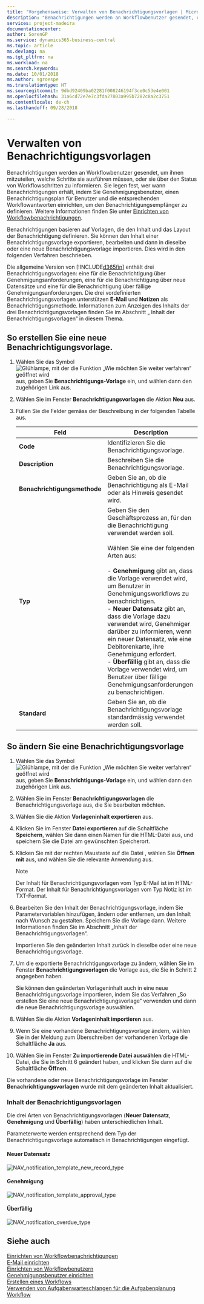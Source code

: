 ```yaml
---
title: 'Vorgehensweise: Verwalten von Benachrichtigungsvorlagen | Microsoft Docs'
description: "Benachrichtigungen werden an Workflowbenutzer gesendet, um ihnen mitzuteilen, welche Schritte sie ausführen müssen, oder sie über den Status von Workflowschritten zu informieren. Sie legen fest, wer wann Benachrichtigungen erhält, indem Sie Genehmigungsbenutzer, einen Benachrichtigungsplan für Benutzer und die entsprechenden Workflowantworten einrichten, um den Benachrichtigungsempfänger zu definieren. Weitere Informationen finden Sie unter  [Einrichten von Workflowbenachrichtigungen](across-setting-up-workflow-notifications.md)."
services: project-madeira
documentationcenter: 
author: SorenGP
ms.service: dynamics365-business-central
ms.topic: article
ms.devlang: na
ms.tgt_pltfrm: na
ms.workload: na
ms.search.keywords: 
ms.date: 10/01/2018
ms.author: sgroespe
ms.translationtype: HT
ms.sourcegitcommit: 9dbd92409ba02281f008246194f3ce0c53e4e001
ms.openlocfilehash: 31a6cd72e7e7c3fda27803a995b7282c8a2c3751
ms.contentlocale: de-ch
ms.lasthandoff: 09/28/2018

---
```

# <a name="manage-notification-templates"></a>Verwalten von Benachrichtigungsvorlagen
Benachrichtigungen werden an Workflowbenutzer gesendet, um ihnen mitzuteilen, welche Schritte sie ausführen müssen, oder sie über den Status von Workflowschritten zu informieren. Sie legen fest, wer wann Benachrichtigungen erhält, indem Sie Genehmigungsbenutzer, einen Benachrichtigungsplan für Benutzer und die entsprechenden Workflowantworten einrichten, um den Benachrichtigungsempfänger zu definieren. Weitere Informationen finden Sie unter  [Einrichten von Workflowbenachrichtigungen](across-setting-up-workflow-notifications.md).  

 Benachrichtigungen basieren auf Vorlagen, die den Inhalt und das Layout der Benachrichtigung definieren. Sie können den Inhalt einer Benachrichtigungsvorlage exportieren, bearbeiten und dann in dieselbe oder eine neue Benachrichtigungsvorlage importieren. Dies wird in den folgenden Verfahren beschrieben.  

 Die allgemeine Version von [!INCLUDE[d365fin](includes/d365fin_md.md)] enthält drei Benachrichtigungsvorlagen: eine für die Benachrichtigung über Genehmigungsanforderungen, eine für die Benachrichtigung über neue Datensätze und eine für die Benachrichtigung über fällige Genehmigungsanforderungen. Die drei vordefinierten Benachrichtigungsvorlagen unterstützen **E-Mail** und **Notizen** als Benachrichtigungsmethode. Informationen zum Anzeigen des Inhalts der drei Benachrichtigungsvorlagen finden Sie im Abschnitt „ Inhalt der Benachrichtigungsvorlagen“ in diesem Thema.

## <a name="to-create-a-new-notification-template"></a>So erstellen Sie eine neue Benachrichtigungsvorlage.  
1.  Wählen Sie das Symbol ![Glühlampe, mit der die Funktion „Wie möchten Sie weiter verfahren“ geöffnet wird](media/ui-search/search_small.png "Wie möchten Sie weiter verfahren?") aus, geben Sie **Benachrichtigungs-Vorlage** ein, und wählen dann den zugehörigen Link aus.  
2.  Wählen Sie im Fenster **Benachrichtigungsvorlagen** die Aktion **Neu** aus.  
3.  Füllen Sie die Felder gemäss der Beschreibung in der folgenden Tabelle aus.  

    |Feld|Description|  
    |---------------------------------|---------------------------------------|  
    |**Code**|Identifizieren Sie die Benachrichtigungsvorlage.|  
    |**Description**|Beschreiben Sie die Benachrichtigungsvorlage.|  
    |**Benachrichtigungsmethode**|Geben Sie an, ob die Benachrichtigung als E-Mail oder als Hinweis gesendet wird.|  
    |**Typ**|Geben Sie den Geschäftsprozess an, für den die Benachrichtigung verwendet werden soll.<br /><br /> Wählen Sie eine der folgenden Arten aus:<br /><br /> -   **Genehmigung** gibt an, dass die Vorlage verwendet wird, um Benutzer in Genehmigungsworkflows zu benachrichtigen.<br />-   **Neuer Datensatz** gibt an, dass die Vorlage dazu verwendet wird, Genehmiger darüber zu informieren, wenn ein neuer Datensatz, wie eine Debitorenkarte, ihre Genehmigung erfordert.<br />-   **Überfällig** gibt an, dass die Vorlage verwendet wird, um Benutzer über fällige Genehmigungsanforderungen zu benachrichtigen.|  
    |**Standard**|Geben Sie an, ob die Benachrichtigungsvorlage standardmässig verwendet werden soll.|  

## <a name="to-modify-a-notification-template"></a>So ändern Sie eine Benachrichtigungsvorlage  
1.  Wählen Sie das Symbol ![Glühlampe, mit der die Funktion „Wie möchten Sie weiter verfahren“ geöffnet wird](media/ui-search/search_small.png "Wie möchten Sie weiter verfahren?") aus, geben Sie **Benachrichtigungs-Vorlage** ein, und wählen dann den zugehörigen Link aus.  
2.  Wählen Sie im Fenster **Benachrichtigungsvorlagen** die Benachrichtigungsvorlage aus, die Sie bearbeiten möchten.  
3.  Wählen Sie die Aktion **Vorlageninhalt exportieren** aus.  
4.  Klicken Sie im Fenster **Datei exportieren** auf die Schaltfläche **Speichern**, wählen Sie dann einen Namen für die HTML-Datei aus, und speichern Sie die Datei am gewünschten Speicherort.  
5.  Klicken Sie mit der rechten Maustaste auf die Datei , wählen Sie **Öffnen mit** aus, und wählen Sie die relevante Anwendung aus.  

    > [!NOTE]  
    >  Der Inhalt für Benachrichtigungsvorlagen vom Typ E-Mail ist im HTML-Format. Der Inhalt für Benachrichtigungsvorlagen vom Typ Notiz ist im TXT-Format.  
6.  Bearbeiten Sie den Inhalt der Benachrichtigungsvorlage, indem Sie Parametervariablen hinzufügen, ändern oder entfernen, um den Inhalt nach Wunsch zu gestalten. Speichern Sie die Vorlage dann. Weitere Informationen finden Sie im Abschnitt „Inhalt der Benachrichtigungsvorlagen“.  

    Importieren Sie den geänderten Inhalt zurück in dieselbe oder eine neue Benachrichtigungsvorlage.  
7.  Um die exportierte Benachrichtigungsvorlage zu ändern, wählen Sie im Fenster **Benachrichtigungsvorlagen** die Vorlage aus, die Sie in Schritt 2 angegeben haben.  

    Sie können den geänderten Vorlageninhalt auch in eine neue Benachrichtigungsvorlage importieren, indem Sie das Verfahren „So erstellen Sie eine neue Benachrichtigungsvorlage“ verwenden und dann die neue Benachrichtigungsvorlage auswählen.  
8.  Wählen Sie die Aktion **Vorlageninhalt importieren** aus.  
9. Wenn Sie eine vorhandene Benachrichtigungsvorlage ändern, wählen Sie in der Meldung zum Überschreiben der vorhandenen Vorlage die Schaltfläche **Ja** aus.  
10. Wählen Sie im Fenster **Zu importierende Datei auswählen** die HTML-Datei, die Sie in Schritt 6 geändert haben, und klicken Sie dann auf die Schaltfläche **Öffnen**.  

Die vorhandene oder neue Benachrichtigungsvorlage im Fenster **Benachrichtigungsvorlagen** wurde mit dem geänderten Inhalt aktualisiert.  

### <a name="content-of-the-notification-templates"></a>Inhalt der Benachrichtigungsvorlagen  
Die drei Arten von Benachrichtigungsvorlagen (**Neuer Datensatz**, **Genehmigung** und **Überfällig**) haben unterschiedlichen Inhalt.  

Parameterwerte werden entsprechend dem Typ der Benachrichtigungsvorlage automatisch in Benachrichtigungen eingefügt.  

#### <a name="new-record"></a>Neuer Datensatz  
 ![NAV&#95;notification&#95;template&#95;new&#95;record&#95;type](media/nav_notification_template_new_record.png "NAV_notification_template_new_record")  

#### <a name="approval"></a>Genehmigung  
 ![NAV&#95;notification&#95;template&#95;approval&#95;type](media/nav_notification_template_approval_type.png "NAV_notification_template_approval_type")  

#### <a name="overdue"></a>Überfällig  
 ![NAV&#95;notification&#95;overdue&#95;type](media/nav_notification_overdue_type.png "NAV_notification_overdue_type")  

## <a name="see-also"></a>Siehe auch  
 [Einrichten von Workflowbenachrichtigungen](across-setting-up-workflow-notifications.md)   
 [E-Mail einrichten](admin-how-setup-email.md)   
 [Einrichten von Workflowbenutzern](across-how-to-set-up-workflow-users.md)   
 [Genehmigungsbenutzer einrichten](across-how-to-set-up-approval-users.md)   
 [Erstellen eines Workflows](across-how-to-create-workflows.md)   
 [Verwenden von Aufgabenwarteschlangen für die Aufgabenplanung](admin-job-queues-schedule-tasks.md)   
 [Workflow](across-workflow.md)   

